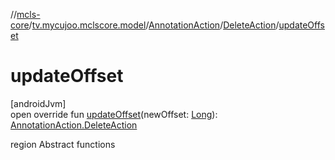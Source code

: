 //[mcls-core](../../../../index.md)/[tv.mycujoo.mclscore.model](../../index.md)/[AnnotationAction](../index.md)/[DeleteAction](index.md)/[updateOffset](update-offset.md)

# updateOffset

[androidJvm]\
open override fun [updateOffset](update-offset.md)(newOffset: [Long](https://kotlinlang.org/api/latest/jvm/stdlib/kotlin/-long/index.html)): [AnnotationAction.DeleteAction](index.md)

region Abstract functions
